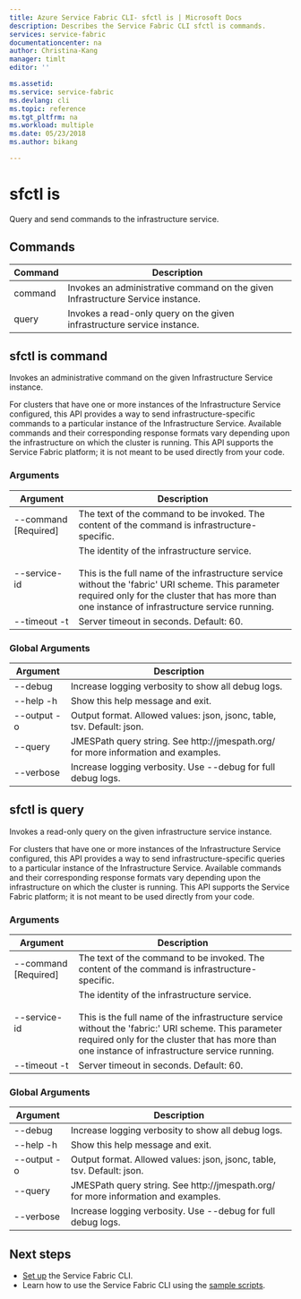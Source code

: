 ```yaml
---
title: Azure Service Fabric CLI- sfctl is | Microsoft Docs
description: Describes the Service Fabric CLI sfctl is commands.
services: service-fabric
documentationcenter: na
author: Christina-Kang
manager: timlt
editor: ''

ms.assetid: 
ms.service: service-fabric
ms.devlang: cli
ms.topic: reference
ms.tgt_pltfrm: na
ms.workload: multiple
ms.date: 05/23/2018
ms.author: bikang

---
```

# sfctl is
Query and send commands to the infrastructure service.

## Commands

|Command|Description|
| --- | --- |
| command | Invokes an administrative command on the given Infrastructure Service instance. |
| query | Invokes a read-only query on the given infrastructure service instance. |

## sfctl is command
Invokes an administrative command on the given Infrastructure Service instance.

For clusters that have one or more instances of the Infrastructure Service configured, this API provides a way to send infrastructure-specific commands to a particular instance of the Infrastructure Service. Available commands and their corresponding response formats vary depending upon the infrastructure on which the cluster is running. This API supports the Service Fabric platform; it is not meant to be used directly from your code.

### Arguments

|Argument|Description|
| --- | --- |
| --command [Required] | The text of the command to be invoked. The content of the command is infrastructure-specific. |
| --service-id | The identity of the infrastructure service. <br><br> This is the full name of the infrastructure service without the 'fabric' URI scheme. This parameter required only for the cluster that has more than one instance of infrastructure service running. |
| --timeout -t | Server timeout in seconds.  Default\: 60. |

### Global Arguments

|Argument|Description|
| --- | --- |
| --debug | Increase logging verbosity to show all debug logs. |
| --help -h | Show this help message and exit. |
| --output -o | Output format.  Allowed values\: json, jsonc, table, tsv.  Default\: json. |
| --query | JMESPath query string. See http\://jmespath.org/ for more information and examples. |
| --verbose | Increase logging verbosity. Use --debug for full debug logs. |

## sfctl is query
Invokes a read-only query on the given infrastructure service instance.

For clusters that have one or more instances of the Infrastructure Service configured, this API provides a way to send infrastructure-specific queries to a particular instance of the Infrastructure Service. Available commands and their corresponding response formats vary depending upon the infrastructure on which the cluster is running. This API supports the Service Fabric platform; it is not meant to be used directly from your code.

### Arguments

|Argument|Description|
| --- | --- |
| --command [Required] | The text of the command to be invoked. The content of the command is infrastructure-specific. |
| --service-id | The identity of the infrastructure service. <br><br> This is the full name of the infrastructure service without the 'fabric\:' URI scheme. This parameter required only for the cluster that has more than one instance of infrastructure service running. |
| --timeout -t | Server timeout in seconds.  Default\: 60. |

### Global Arguments

|Argument|Description|
| --- | --- |
| --debug | Increase logging verbosity to show all debug logs. |
| --help -h | Show this help message and exit. |
| --output -o | Output format.  Allowed values\: json, jsonc, table, tsv.  Default\: json. |
| --query | JMESPath query string. See http\://jmespath.org/ for more information and examples. |
| --verbose | Increase logging verbosity. Use --debug for full debug logs. |

## Next steps
- [Set up](service-fabric-cli.md) the Service Fabric CLI.
- Learn how to use the Service Fabric CLI using the [sample scripts](/azure/service-fabric/scripts/sfctl-upgrade-application).